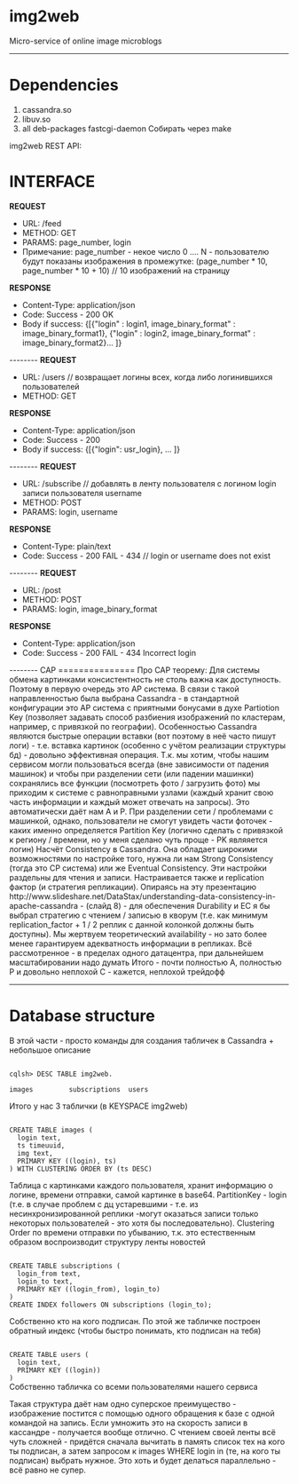 # img2web
Micro-service of online image microblogs

--------
Dependencies
===============
1. cassandra.so
2. libuv.so
3. all deb-packages fastcgi-daemon
Собирать через make

img2web REST API:

INTERFACE
===============
<b>REQUEST</b>
<ul>
    <li>URL: /feed</li>
    <li>METHOD: GET</li>
    <li>PARAMS: page_number, login</li>
    <li>
    Примечание: page_number - некое число 0 .... N - пользователю будут показаны изображения в промежутке:
        (page_number * 10, page_number * 10 + 10) // 10 изображений на страницу</li>
</ul>
<b>RESPONSE</b>
<ul>
    <li>Content-Type: application/json</li>
    <li>Code: Success - 200 OK</li>
    <li>Body if success:
        {[{"login" : login1, image_binary_format" : image_binary_format1},
          {"login" : login2, image_binary_format" : image_binary_format2}... ]}</li>
</ul>
--------
<b>REQUEST</b>
<ul>
    <li>URL: /users  // возвращает логины всех, когда либо логинившихся пользователей</li>
    <li>METHOD: GET</li>

</ul>
<b>RESPONSE</b>
<ul>
    <li>Content-Type: application/json</li>
    <li>Code: Success - 200</li>
    <li>Body if success:
        {[{"login": usr_login}, ... ]}</li>
</ul>
--------
<b>REQUEST</b>
<ul>
    <li>URL: /subscribe // добавлять в ленту пользователя с логином login записи пользователя username</li>
    <li>METHOD: POST</li>
    <li>PARAMS: login, username</li>
</ul>
<b>RESPONSE</b>
<ul>
    <li>Content-Type: plain/text</li>
    <li>Code: Success - 200 FAIL - 434 // login or username does not exist </li>
</ul>
--------
<b>REQUEST</b>
<ul>
    <li>URL: /post</li>
    <li>METHOD: POST</li>
    <li>PARAMS: login, image_binary_format</li>
</ul>
<b>RESPONSE</b>
<ul>
    <li>Content-Type: application/json</li>
    <li>Code: Success - 200 FAIL - 434 Incorrect login</li>
</ul>
--------
CAP
===============
Про CAP теорему:
Для системы обмена картинками консистентность не столь важна как доступность. Поэтому в первую очередь это AP система. В связи с такой направленностью была выбрана Cassandra - в стандартной конфигурации это AP система с приятными бонусами в духе Partiotion Key (позволяет задавать способ разбиения изображений по кластерам, например, с привязкой по географии). Особенностью Cassandra являются быстрые операции вставки (вот поэтому в неё часто пишут логи) - т.е. вставка картинок (особенно с учётом реализации структуры бд) - довольно эффективная операция.
Т.к. мы хотим, чтобы нашим сервисом могли пользоваться всегда (вне зависимости от падения машинок) и чтобы при разделении сети (или падении машинки) сохранялись все функции (посмотреть фото / загрузить фото) мы приходим к системе с равноправными узлами (каждый хранит свою часть информации и каждый может отвечать на запросы). Это автоматически даёт нам A и P. При разделении сети / проблемами с машинкой, однако, пользователи не смогут увидеть части фоточек - каких именно определяется Partition Key (логично сделать с привязкой к региону / времени, но у меня сделано чуть проще - PK являяется логин)
Насчёт Consistency в Cassandra. Она обладает широкими возможностями по настройке того, нужна ли нам Strong Consistency (тогда это CP система) или же Eventual Consistency. Эти настройки раздельны для чтения и записи.
Настраивается также и replication фактор (и стратегия репликации).
Опираясь на эту презентацию http://www.slideshare.net/DataStax/understanding-data-consistency-in-apache-cassandra - (слайд 8) - для обеспечения Durability и EC я бы выбрал стратегию с чтением / записью в кворум (т.е. как минимум replication_factor + 1 / 2 реплик с данной колонкой должны быть доступны). Мы жертвуем теоретический availability - но зато более менее гарантируем адекватность информации в репликах.
Всё рассмотренное - в пределах одного датацентра, при дальнейшем масштабировании надо думать
Итого - почти полностью A, полностью P и довольно неплохой C - кажется, неплохой трейдофф

--------
Database structure
===============
В этой части - просто команды для создания табличек в Cassandra + небольшое описание

<code>
cqlsh> DESC TABLE img2web.<br/>
images         subscriptions  users
</code>

Итого у нас 3 таблички (в KEYSPACE img2web)

<code>
CREATE TABLE images (
  login text,
  ts timeuuid,
  img text,
  PRIMARY KEY ((login), ts)
) WITH CLUSTERING ORDER BY (ts DESC)
</code>

Таблица с картинками каждого пользователя, хранит информацию о логине, времени отправки, самой картинке в base64. PartitionKey - login (т.е. в случае проблем с дц устаревшими - т.е. из несинхронизированной реплики -могут оказаться записи только некоторых пользователей - это хотя бы последовательно). Clustering Order по времени отправки по убыванию, т.к. это естественным образом воспроизводит структуру ленты новостей

<code>
CREATE TABLE subscriptions (
  login_from text,
  login_to text,
  PRIMARY KEY ((login_from), login_to)
)
CREATE INDEX followers ON subscriptions (login_to);
</code>

Собственно кто на кого подписан. По этой же табличке построен обратный индекс (чтобы быстро понимать, кто подписан на тебя)

<code>
CREATE TABLE users (
  login text,
  PRIMARY KEY ((login))
)
</code>
Собственно табличка со всеми пользователями нашего сервиса

Такая структура даёт нам одно суперское преимущество - изображение постится с помощью одного обращения к базе с одной командой на запись. Если умножить это на скорость записи в кассандре - получается вообще отлично.
С чтением своей ленты всё чуть сложней - придётся сначала вычитать в память список тех на кого ты подписан, а затем запросом к images WHERE login in (те, на кого ты подписан) выбрать нужное. Это хоть и будет делаться параллельно - всё равно не супер.
